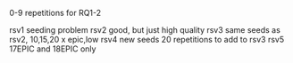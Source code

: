 0-9 repetitions for RQ1-2

rsv1 seeding problem
rsv2 good, but just high quality
rsv3 same seeds as rsv2, 10,15,20 x epic,low
rsv4 new seeds 20 repetitions to add to rsv3
rsv5 17EPIC and 18EPIC only